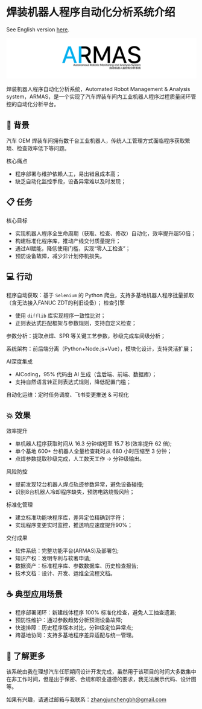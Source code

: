 # 焊装机器人程序自动化分析系统介绍

See English version [here](README-EN.md).

![ARMAS-Icon](https://github.com/KeithBH/ARMAS-Intro/blob/main/ARMAS-Icon-BgWhite.png?raw=true)

焊装机器人程序自动化分析系统，Automated Robot Management & Analysis system，ARMAS，是一个实现了汽车焊装车间内工业机器人程序过程质量闭环管控的自动化分析平台。

## 🤔 背景

汽车 OEM 焊装车间拥有数千台工业机器人，传统人工管理方式面临程序获取繁琐、检查效率低下等问题。

核心痛点
- 程序部署与维护依赖人工，易出错且成本高；
- 缺乏自动化监控手段，设备异常难以及时发现；

## 📋 任务

核心目标
- 实现机器人程序全生命周期（获取、检查、修改）自动化，效率提升超50倍；
- 构建标准化程序库，推动产线交付质量提升；
- 通过AI赋能，降低使用门槛，实现“零人工检查”；
- 预防设备故障，减少非计划停机损失。

## 💻 行动

程序自动获取：基于 `Selenium` 的 Python 爬虫，支持多基地机器人程序批量抓取（含无法接入FANUC ZDT的利旧设备）；
检查引擎
- 使用 `difflib` 库实现程序一致性比对；
- 正则表达式匹配框架与参数规则，支持自定义检查；

参数分析：提取点焊、SPR 等关键工艺参数，秒级完成车间级分析；

系统架构：前后端分离（Python+Node.js+Vue），模块化设计，支持灵活扩展；

AI深度集成
- AICoding，95% 代码由 AI 生成（含后端、前端、数据库）；
- 支持自然语言转正则表达式规则，降低配置门槛；

自动化运维：定时任务调度、飞书变更推送 & 可视化

## 💥 效果

效率提升
- 单机器人程序获取时间从 16.3 分钟缩短至 15.7 秒(效率提升 62 倍);
- 单个基地 600+ 台机器人全量检查耗时从 680 小时压缩至 3 分钟；
- 点焊参数提取秒级完成，人工数天工作 → 分钟级输出。

风险防控
- 提前发现12台机器人焊点轨迹参数异常，避免设备碰撞;
- 识别8台机器人冷却程序缺失，预防电路烧毁风险；

标准化管理

- 建立标准功能块程序库，差异定位精确到字符；
- 实现程序变更实时监控，推送响应速度提升90%；

交付成果
- 软件系统：完整功能平台(ARMAS)及部署包;
- 知识产权：发明专利与软著申请;
- 数据资产：标准程序库、参数数据库、历史检查报告;
- 技术文档：设计、开发、运维全流程文档。

## ☕️ 典型应用场景

- 程序部署闭环：新建线体程序 100% 标准化检查，避免人工抽查遗漏;
- 预防性维护：通过参数趋势分析预测设备故障;
- 快速排障：历史程序版本对比，分钟级定位异常点;
- 跨基地协同：支持多基地程序差异适配与统一管理。

## 🧐 了解更多

该系统由我在理想汽车任职期间设计开发完成，虽然用于该项目的时间大多数集中在非工作时间，但是出于保密、合规和职业道德的要求，我无法展示代码、设计图等。

如果有兴趣，请通过邮箱与我联系：zhangjunchengbh@gmail.com
